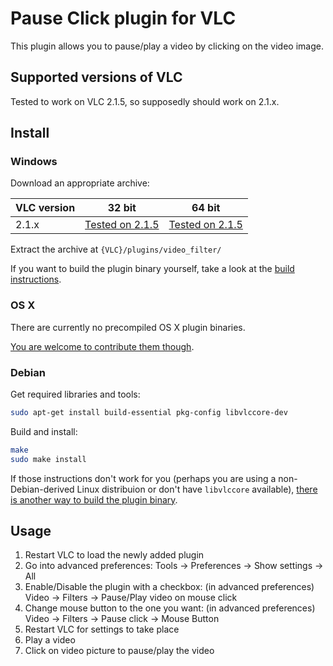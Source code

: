 # Pause Click plugin for VLC
This plugin allows you to pause/play a video by clicking on the video image.

## Supported versions of VLC
Tested to work on VLC 2.1.5, so supposedly should work on 2.1.x.

## Install

### Windows
Download an appropriate archive:

VLC version | 32 bit | 64 bit
----------- | ------ | -------
2.1.x | [Tested on 2.1.5](https://github.com/nurupo/vlc-pause-click-plugin/releases/download/0.3.0/vlc-2.1.x-32bit-win.zip) | [Tested on 2.1.5](https://github.com/nurupo/vlc-pause-click-plugin/releases/download/0.3.0/vlc-2.1.x-64bit-win.zip)

Extract the archive at `{VLC}/plugins/video_filter/`

If you want to build the plugin binary yourself, take a look at the [build instructions](/common/building/).

### OS X
There are currently no precompiled OS X plugin binaries.

[You are welcome to contribute them though](/common/building/).

### Debian
Get required libraries and tools:
```bash
sudo apt-get install build-essential pkg-config libvlccore-dev
```

Build and install:
```bash
make
sudo make install
```

If those instructions don't work for you (perhaps you are using a non-Debian-derived Linux distribuion or don't have `libvlccore` available), [there is another way to build the plugin binary](/common/building/).

## Usage
1. Restart VLC to load the newly added plugin
2. Go into advanced preferences: Tools -> Preferences -> Show settings -> All
3. Enable/Disable the plugin with a checkbox: (in advanced preferences) Video -> Filters -> Pause/Play video on mouse click
4. Change mouse button to the one you want: (in advanced preferences) Video -> Filters -> Pause click -> Mouse Button
5. Restart VLC for settings to take place
6. Play a video
7. Click on video picture to pause/play the video
